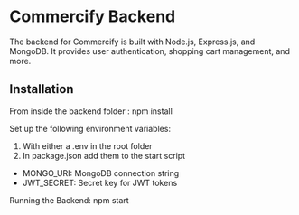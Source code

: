 # Commercify Backend
The backend for Commercify is built with Node.js, Express.js, and MongoDB. It provides user authentication, shopping cart management, and more.

## Installation

From inside the backend folder :
npm install

Set up the following environment variables:
1. With either a .env in the root folder
2. In package.json add them to the start script

- MONGO_URI: MongoDB connection string
- JWT_SECRET: Secret key for JWT tokens

Running the Backend:
npm start
